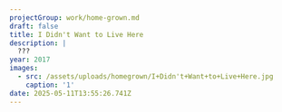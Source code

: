 ```yaml
---
projectGroup: work/home-grown.md
draft: false
title: I Didn't Want to Live Here
description: |
  ???
year: 2017
images:
  - src: /assets/uploads/homegrown/I+Didn't+Want+to+Live+Here.jpg
    caption: '1'
date: 2025-05-11T13:55:26.741Z
---
```


